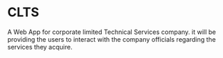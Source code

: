 # CLTS
A Web App for corporate limited Technical Services company. it will be providing the users to interact with the company officials regarding the services they acquire.
